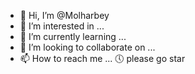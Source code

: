 - 👋 Hi, I’m @Molharbey
- 👀 I’m interested in ...
- 🌱 I’m currently learning ...
- 💞️ I’m looking to collaborate on ...
- 📫 How to reach me ...
  🕔 please go star 
<!---
Molharbey/Molharbey is a ✨ special ✨ repository because its `README.md` (this file) appears on your GitHub profile.
You can click the Preview link to take a look at your changes.
--->
